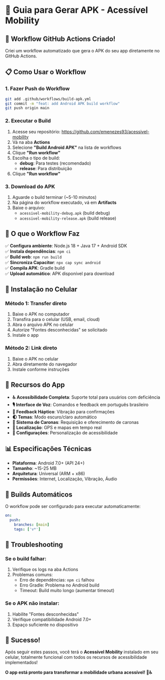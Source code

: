 # 📱 Guia para Gerar APK - Acessível Mobility

## 🚀 Workflow GitHub Actions Criado!

Criei um workflow automatizado que gera o APK do seu app diretamente no GitHub Actions.

## 📋 Como Usar o Workflow

### 1. **Fazer Push do Workflow**
```bash
git add .github/workflows/build-apk.yml
git commit -m "feat: add Android APK build workflow"
git push origin main
```

### 2. **Executar o Build**
1. Acesse seu repositório: https://github.com/emenezes93/acessivel-mobility
2. Vá na aba **Actions**
3. Selecione **"Build Android APK"** na lista de workflows
4. Clique **"Run workflow"**
5. Escolha o tipo de build:
   - **debug**: Para testes (recomendado)
   - **release**: Para distribuição
6. Clique **"Run workflow"**

### 3. **Download do APK**
1. Aguarde o build terminar (~5-10 minutos)
2. Na página do workflow executado, vá em **Artifacts**
3. Baixe o arquivo:
   - `acessivel-mobility-debug.apk` (build debug)
   - `acessivel-mobility-release.apk` (build release)

## 🔧 O que o Workflow Faz

✅ **Configura ambiente**: Node.js 18 + Java 17 + Android SDK  
✅ **Instala dependências**: `npm ci`  
✅ **Build web**: `npm run build`  
✅ **Sincroniza Capacitor**: `npx cap sync android`  
✅ **Compila APK**: Gradle build  
✅ **Upload automático**: APK disponível para download  

## 📱 Instalação no Celular

### Método 1: Transfer direto
1. Baixe o APK no computador
2. Transfira para o celular (USB, email, cloud)
3. Abra o arquivo APK no celular
4. Autorize "Fontes desconhecidas" se solicitado
5. Instale o app

### Método 2: Link direto
1. Baixe o APK no celular
2. Abra diretamente do navegador
3. Instale conforme instruções

## 🎯 Recursos do App

- **♿ Acessibilidade Completa**: Suporte total para usuários com deficiência
- **🎙️ Interface de Voz**: Comandos e feedback em português brasileiro
- **📱 Feedback Háptico**: Vibração para confirmações
- **🌓 Temas**: Modo escuro/claro automático
- **🚗 Sistema de Caronas**: Requisição e oferecimento de caronas
- **📍 Localização**: GPS e mapas em tempo real
- **🔧 Configurações**: Personalização de acessibilidade

## 📊 Especificações Técnicas

- **Plataforma**: Android 7.0+ (API 24+)
- **Tamanho**: ~15-25 MB
- **Arquitetura**: Universal (ARM + x86)
- **Permissões**: Internet, Localização, Vibração, Áudio

## 🔄 Builds Automáticos

O workflow pode ser configurado para executar automaticamente:

```yaml
on:
  push:
    branches: [main]
    tags: ['v*']
```

## 🐛 Troubleshooting

### Se o build falhar:
1. Verifique os logs na aba Actions
2. Problemas comuns:
   - Erro de dependências: `npm ci` falhou
   - Erro Gradle: Problema no Android build
   - Timeout: Build muito longo (aumentar timeout)

### Se o APK não instalar:
1. Habilite "Fontes desconhecidas"
2. Verifique compatibilidade Android 7.0+
3. Espaço suficiente no dispositivo

## 🎉 Sucesso!

Após seguir estes passos, você terá o **Acessível Mobility** instalado em seu celular, totalmente funcional com todos os recursos de acessibilidade implementados!

**O app está pronto para transformar a mobilidade urbana acessível! 🚀♿**